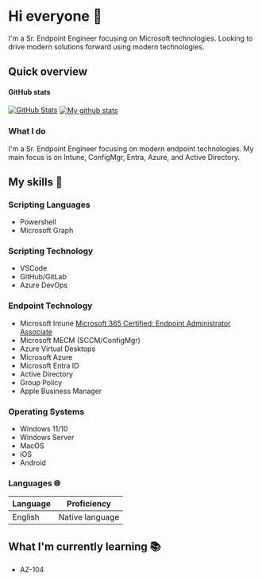 # Hi everyone :wave:

I'm a Sr. Endpoint Engineer focusing on Microsoft technologies. Looking to drive modern solutions forward using modern technologies.

## Quick overview

#### GitHub stats 

[![GitHub Stats](https://github-readme-stats.vercel.app/api?username=pacers31colts18)](https://github.com/pacers31colts18/github-readme-stats)
<a href="https://github.com/pacers31colts18/github-readme-stats">
  <img align="center" src="https://github-readme-stats.anuraghazra1.vercel.app/api?username=pacers31colts18&show_icons=true&line_height=27&include_all_commits=true" alt="My github stats" />
</a>  


### What I do

I'm a Sr. Endpoint Engineer focusing on modern endpoint technologies. My main focus is on Intune, ConfigMgr, Entra, Azure, and Active Directory.

## My skills 📜

### Scripting Languages

- Powershell
- Microsoft Graph

### Scripting Technology

- VSCode
- GitHub/GitLab
- Azure DevOps

### Endpoint Technology

- Microsoft Intune
  [Microsoft 365 Certified: Endpoint Administrator Associate](https://learn.microsoft.com/api/credentials/share/en-us/Pacers31Colts18/D81A863420C0FD96?sharingId=A6161772BE5F63E5)
- Microsoft MECM (SCCM/ConfigMgr)
- Azure Virtual Desktops
- Microsoft Azure
- Microsoft Entra ID
- Active Directory
- Group Policy
- Apple Business Manager

### Operating Systems

- Windows 11/10
- Windows Server
- MacOS
- iOS
- Android

### Languages 🌐

| Language      | Proficiency                                                               |
| ------------- | ------------------------------------------------------------------------- |
| English         | Native language                                                           |

## What I'm currently learning 📚

- AZ-104
